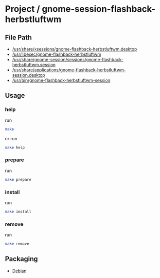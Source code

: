 
# Project / gnome-session-flashback-herbstluftwm


## File Path

* [/usr/share/xsessions/gnome-flashback-herbstluftwm.desktop](pkg-root/usr/share/xsessions/gnome-flashback-herbstluftwm.desktop)
* [/usr/libexec/gnome-flashback-herbstluftwm](pkg-root/usr/libexec/gnome-flashback-herbstluftwm)
* [/usr/share/gnome-session/sessions/gnome-flashback-herbstluftwm.session](pkg-root/usr/share/gnome-session/sessions/gnome-flashback-herbstluftwm.session)
* [/usr/share/applications/gnome-flashback-herbstluftwm-session.desktop](pkg-root/usr/share/applications/gnome-flashback-herbstluftwm-session.desktop)
* [/usr/bin/gnome-flashback-herbstluftwm-session](pkg-root/usr/bin/gnome-flashback-herbstluftwm-session)


## Usage

### help

run

``` sh
make
```

or run

``` sh
make help
```


### prepare

run

``` sh
make prepare
```


### install

run

``` sh
make install
```


### remove

run

``` sh
make remove
```


## Packaging

* [Debian](https://github.com/samwhelp/note-about-ubuntu/tree/gh-pages/_demo/packaging/gnome-session/gnome-session-flashback/gnome-session-flashback-herbstluftwm)

